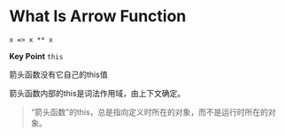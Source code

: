 # What Is Arrow Function

```
x => x ** x
```

**Key Point** `this`

箭头函数没有它自己的this值

箭头函数内部的this是词法作用域，由上下文确定。

> “箭头函数”的this，总是指向定义时所在的对象，而不是运行时所在的对象。
